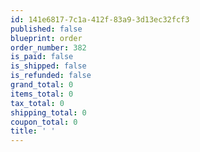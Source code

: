 ```yaml
---
id: 141e6817-7c1a-412f-83a9-3d13ec32fcf3
published: false
blueprint: order
order_number: 382
is_paid: false
is_shipped: false
is_refunded: false
grand_total: 0
items_total: 0
tax_total: 0
shipping_total: 0
coupon_total: 0
title: ' '
---
```

